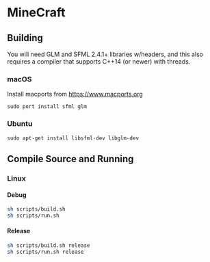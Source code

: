 # MineCraft

## Building

You will need GLM and SFML 2.4.1+ libraries w/headers, and this also requires a compiler that supports C++14 (or newer) with threads.

### macOS

Install macports from https://www.macports.org 

`sudo port install sfml glm`

### Ubuntu

`sudo apt-get install libsfml-dev libglm-dev`

## Compile Source and Running

### Linux

#### Debug

```sh
sh scripts/build.sh
sh scripts/run.sh
```

#### Release

```sh
sh scripts/build.sh release
sh scripts/run.sh release
```

